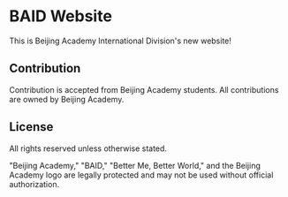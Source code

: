 # BAID Website

This is Beijing Academy International Division's new website!

## Contribution

Contribution is accepted from Beijing Academy students. All contributions are owned by Beijing Academy.

## License

All rights reserved unless otherwise stated.

"Beijing Academy," "BAID," "Better Me, Better World," and the Beijing Academy logo are legally protected and may not be used without official authorization.
